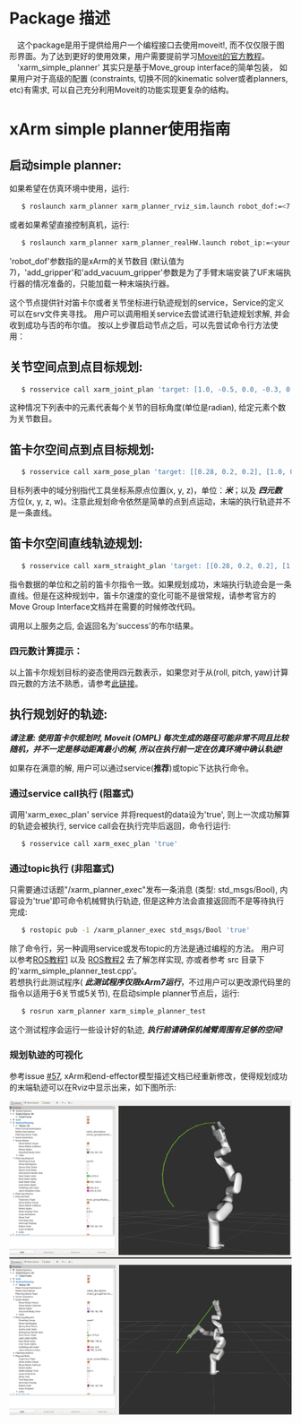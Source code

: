# Package 描述
&ensp;&ensp;这个package是用于提供给用户一个编程接口去使用moveit!, 而不仅仅限于图形界面。为了达到更好的使用效果，用户需要提前学习[Moveit的官方教程](http://docs.ros.org/kinetic/api/moveit_tutorials/html/)。
&ensp;&ensp;'xarm_simple_planner' 其实只是基于Move_group interface的简单包装， 如果用户对于高级的配置 (constraints, 切换不同的kinematic solver或者planners, etc)有需求, 可以自己充分利用Moveit的功能实现更复杂的结构。

# xArm simple planner使用指南
## 启动simple planner:
如果希望在仿真环境中使用，运行:
```bash
   $ roslaunch xarm_planner xarm_planner_rviz_sim.launch robot_dof:=<7|6|5> add_gripper:=<true|false> add_vacuum_gripper:=<true|false>
```
或者如果希望直接控制真机，运行:  
```bash
   $ roslaunch xarm_planner xarm_planner_realHW.launch robot_ip:=<your controller box LAN IP address> robot_dof:=<7|6|5> add_gripper:=<true|false> add_vacuum_gripper:=<true|false>
```   
'robot_dof'参数指的是xArm的关节数目 (默认值为7)，'add_gripper'和'add_vacuum_gripper'参数是为了手臂末端安装了UF末端执行器的情况准备的，只能加载一种末端执行器。  

这个节点提供针对笛卡尔或者关节坐标进行轨迹规划的service，Service的定义可以在srv文件夹寻找。 用户可以调用相关service去尝试进行轨迹规划求解, 并会收到成功与否的布尔值。 按以上步骤启动节点之后，可以先尝试命令行方法使用：

## 关节空间点到点目标规划:  
```bash
   $ rosservice call xarm_joint_plan 'target: [1.0, -0.5, 0.0, -0.3, 0.0, 0.0, 0.5]'
```
这种情况下列表中的元素代表每个关节的目标角度(单位是radian), 给定元素个数为关节数目。  

## 笛卡尔空间点到点目标规划:  
```bash
   $ rosservice call xarm_pose_plan 'target: [[0.28, 0.2, 0.2], [1.0, 0.0, 0.0, 0.0]]'
```
目标列表中的域分别指代工具坐标系原点位置(x, y, z)，单位：***米***；以及 ***四元数*** 方位(x, y, z, w)。注意此规划命令依然是简单的点到点运动，末端的执行轨迹并不是一条直线。  

## 笛卡尔空间直线轨迹规划:
```bash
   $ rosservice call xarm_straight_plan 'target: [[0.28, 0.2, 0.2], [1.0, 0.0, 0.0, 0.0]]'
```
指令数据的单位和之前的笛卡尔指令一致。如果规划成功，末端执行轨迹会是一条直线。但是在这种规划中，笛卡尔速度的变化可能不是很常规，请参考官方的Move Group Interface文档并在需要的时候修改代码。  


调用以上服务之后, 会返回名为'success'的布尔结果。 

### 四元数计算提示：
以上笛卡尔规划目标的姿态使用四元数表示，如果您对于从(roll, pitch, yaw)计算四元数的方法不熟悉，请参考[此链接](http://wiki.ros.org/tf2/Tutorials/Quaternions#Think_in_RPY_then_convert_to_quaternion)。  

## 执行规划好的轨迹:  

***请注意: 使用笛卡尔规划时, Moveit (OMPL) 每次生成的路径可能非常不同且比较随机，并不一定是移动距离最小的解, 所以在执行前一定在仿真环境中确认轨迹!*** 

如果存在满意的解, 用户可以通过service(**推荐**)或topic下达执行命令。 

### 通过service call执行 (阻塞式)
调用'xarm_exec_plan' service 并将request的data设为'true', 则上一次成功解算的轨迹会被执行, service call会在执行完毕后返回，命令行运行:  
```bash
   $ rosservice call xarm_exec_plan 'true'
```

### 通过topic执行 (非阻塞式)
只需要通过话题"/xarm_planner_exec"发布一条消息 (类型: std_msgs/Bool), 内容设为'true'即可命令机械臂执行轨迹, 但是这种方法会直接返回而不是等待执行完成:  
```bash
   $ rostopic pub -1 /xarm_planner_exec std_msgs/Bool 'true'
```

除了命令行，另一种调用service或发布topic的方法是通过编程的方法。 用户可以参考[ROS教程1](http://wiki.ros.org/ROS/Tutorials/WritingServiceClient%28c%2B%2B%29) 以及 [ROS教程2](http://wiki.ros.org/ROS/Tutorials/WritingPublisherSubscriber%28c%2B%2B%29) 去了解怎样实现, 亦或者参考 src 目录下的'xarm_simple_planner_test.cpp'。  
若想执行此测试程序( ***此测试程序仅限xArm7运行***，不过用户可以更改源代码里的指令以适用于6关节或5关节), 在启动simple planner节点后，运行:
```bash
   $ rosrun xarm_planner xarm_simple_planner_test
```
这个测试程序会运行一些设计好的轨迹, ***执行前请确保机械臂周围有足够的空间!***

### 规划轨迹的可视化
参考issue [#57](https://github.com/xArm-Developer/xarm_ros/issues/57), xArm和end-effector模型描述文档已经重新修改，使得规划成功的末端轨迹可以在Rviz中显示出来，如下图所示:   

![VISUAL_TRAJ1](../doc/visual_traj1.png)
![VISUAL_TRAJ2](../doc/visual_traj2.png)
